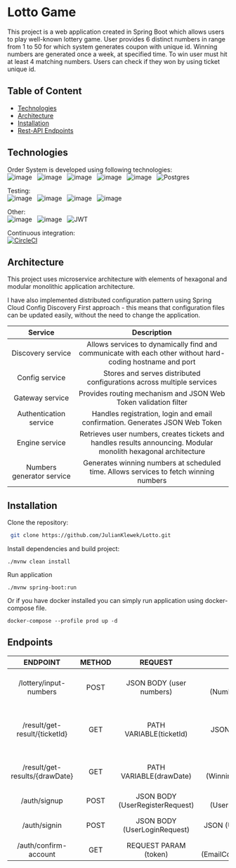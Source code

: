 # Lotto Game

This project is a web application created in Spring Boot which allows users to play well-known lottery game. User
provides 6 distinct numbers in range from 1 to 50 for which system generates coupon with unique id. Winning numbers are
generated once a week, at specified time. To win user must hit at least 4 matching numbers. Users can check if they won
by using ticket unique id.

## Table of Content
- [Technologies](#technologies)
- [Architecture](#architecture)
- [Installation](#installation)
- [Rest-API Endpoints](#endpoints)

## Technologies

Order System is developed using following technologies: <br>
![image](https://img.shields.io/badge/17-Java-orange?style=for-the-badge) &nbsp;
![image](https://img.shields.io/badge/apache_maven-C71A36?style=for-the-badge&logo=apachemaven&logoColor=white) &nbsp;
![image](https://img.shields.io/badge/Spring_Boot-F2F4F9?style=for-the-badge&logo=spring) &nbsp;
![image](https://img.shields.io/badge/MongoDB-4EA94B?style=for-the-badge&logo=mongodb&logoColor=white) &nbsp;
![image](https://img.shields.io/badge/rabbitmq-%23FF6600.svg?&style=for-the-badge&logo=rabbitmq&logoColor=white) &nbsp;
![Postgres](https://img.shields.io/badge/postgres-%23316192.svg?style=for-the-badge&logo=postgresql&logoColor=white) &nbsp;


Testing:<br>
![image](https://img.shields.io/badge/Junit5-25A162?style=for-the-badge&logo=junit5&logoColor=white) &nbsp;
![image](https://img.shields.io/badge/Mockito-78A641?style=for-the-badge) &nbsp;
![image](https://img.shields.io/badge/Testcontainers-9B489A?style=for-the-badge) &nbsp;
![image](https://img.shields.io/badge/WIREMOCK-lightblue?style=for-the-badge) &nbsp;

Other:<br>
![image](https://img.shields.io/badge/Docker-2CA5E0?style=for-the-badge&logo=docker&logoColor=white) &nbsp;
![image](https://img.shields.io/badge/-Swagger-%23Clojure?style=for-the-badge&logo=swagger&logoColor=white) &nbsp;
![JWT](https://img.shields.io/badge/JWT-black?style=for-the-badge&logo=JSON%20web%20tokens) &nbsp;

Continuous integration: <br>
[![CircleCI](https://dl.circleci.com/status-badge/img/circleci/DmCGbhvsat4gP2YLSDSfx4/JtzsURR2NSU8SyxJrkdYBo/tree/master.svg?style=svg)](https://dl.circleci.com/status-badge/redirect/circleci/DmCGbhvsat4gP2YLSDSfx4/JtzsURR2NSU8SyxJrkdYBo/tree/master)

## Architecture

This project uses microservice architecture with elements of hexagonal and modular monolithic application architecture.

I have also implemented distributed configuration pattern using Spring Cloud Config Discovery First approach - this means
that configuration files can be updated easily, without the need to change the application.


|          Service          |                                                   Description                                                   |
|:-------------------------:|:---------------------------------------------------------------------------------------------------------------:|
|     Discovery service     |    Allows services to dynamically find and communicate with each other without hard-coding hostname and port    |
|      Config service       |                      Stores and serves distributed configurations across multiple services                      |
|      Gateway service      |                         Provides routing mechanism and JSON Web Token validation filter                         |
|  Authentication service   |                  Handles registration, login and email confirmation. Generates JSON Web Token                   |
|      Engine service       | Retrieves user numbers, creates tickets and handles results announcing. Modular monolith hexagonal architecture |
| Numbers generator service |              Generates winning numbers at scheduled time. Allows services to fetch winning numbers              |


## Installation

Clone the repository:
```bash
 git clone https://github.com/JulianKlewek/Lotto.git
 ```

Install dependencies and build project:
```mvn
./mvnw clean install
 ```
Run application
```mvn
./mvnw spring-boot:run
 ```

Or if you have docker installed you can simply run application using docker-compose file.
```docker
docker-compose --profile prod up -d
```


## Endpoints

|               ENDPOINT                | METHOD |             REQUEST             |                                 RESPONSE                                  |                  FUNCTION                  |
|:-------------------------------------:|:------:|:-------------------------------:|:-------------------------------------------------------------------------:|:------------------------------------------:|
|        /lottery/input-numbers         |  POST  |    JSON BODY (user numbers)     |                        JSON (NumberReceiverResult)                        |    creates new ticket for given numbers    |
|     /result/get-result/{ticketId}     |  GET   |     PATH VARIABLE(ticketId)     |                           JSON (ResultResponse)                           | returns lottery result for given ticketId  |
|    /result/get-results/{drawDate}     |  GET   |     PATH VARIABLE(drawDate)     |                       JSON (WinningResultsResponse)                       | returns all lottery results for given date |
|             /auth/signup              |  POST  | JSON BODY (UserRegisterRequest) |                        JSON (UserRegisterResponse)                        |               registers user               |
|             /auth/signin              |  POST  |  JSON BODY (UserLoginRequest)   |                         JSON (UserLoginResponse)                          |            allows user to login            |
|         /auth/confirm-account         |  GET   |      REQUEST PARAM (token)      |                     JSON (EmailConfirmationResponse)                      |            confirms user email             |
